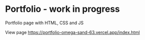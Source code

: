 # Portfolio - work in progress
Portfolio page with HTML, CSS and JS

View page
https://portfolio-omega-sand-63.vercel.app/index.html
